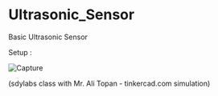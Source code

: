 # Ultrasonic_Sensor
Basic Ultrasonic Sensor

Setup :

![Capture](https://user-images.githubusercontent.com/65538312/82260422-73c2c380-9987-11ea-8bce-cd7abe81f5e4.JPG)

(sdylabs class with Mr. Ali Topan - tinkercad.com simulation)


